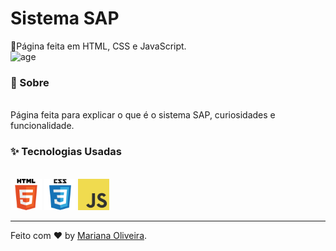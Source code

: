 # Sistema SAP
📜Página feita em HTML, CSS e JavaScript.
<br>
![age](https://github.com/marioliver7/teste-sistemaSAP/blob/main/assets/Captura%20de%20tela%202022-01-05%20201559.png)

### 🧮 Sobre
<br>
Página feita para explicar o que é o sistema SAP, curiosidades e funcionalidade.

### ✨ Tecnologias Usadas 
<br>
<code><img height="50" src="https://raw.githubusercontent.com/github/explore/80688e429a7d4ef2fca1e82350fe8e3517d3494d/topics/html/html.png"></code>
<code><img height="50" src="https://raw.githubusercontent.com/github/explore/80688e429a7d4ef2fca1e82350fe8e3517d3494d/topics/css/css.png"></code>
<code><img height="50" src="https://raw.githubusercontent.com/github/explore/80688e429a7d4ef2fca1e82350fe8e3517d3494d/topics/javascript/javascript.png"></code>

---
Feito com ❤️ by [Mariana Oliveira](https://github.com/marioliver7).
